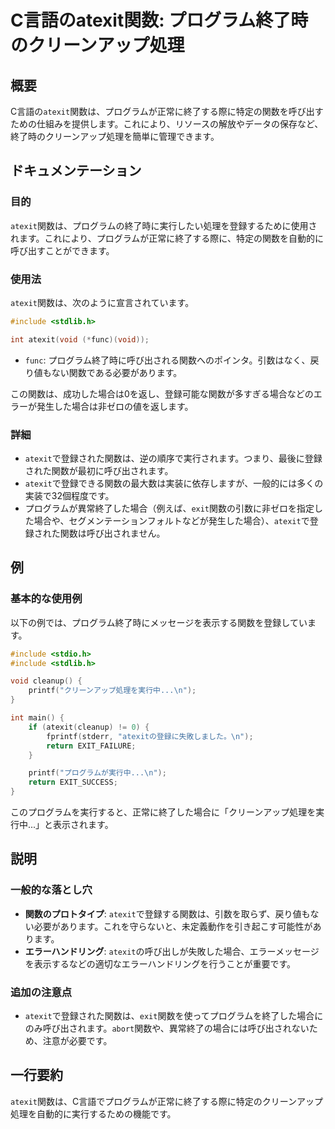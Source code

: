 <!--
Meta Description: # C言語のatexit関数: プログラム終了時のクリーンアップ処理 ## 概要 C言語の`atexit`関数は、プログラムが正常に終了する際に特定の関数を呼び出すための仕組みを提供します。これにより、リソースの解放やデータの保存など、終了時のクリーンアップ処理を簡単に管理できます。 ## ドキュメ...
Meta Keywords: atexit, 関数は, include, void, これにより
-->

# C言語のatexit関数: プログラム終了時のクリーンアップ処理

## 概要
C言語の`atexit`関数は、プログラムが正常に終了する際に特定の関数を呼び出すための仕組みを提供します。これにより、リソースの解放やデータの保存など、終了時のクリーンアップ処理を簡単に管理できます。

## ドキュメンテーション

### 目的
`atexit`関数は、プログラムの終了時に実行したい処理を登録するために使用されます。これにより、プログラムが正常に終了する際に、特定の関数を自動的に呼び出すことができます。

### 使用法
`atexit`関数は、次のように宣言されています。

```c
#include <stdlib.h>

int atexit(void (*func)(void));
```

- `func`: プログラム終了時に呼び出される関数へのポインタ。引数はなく、戻り値もない関数である必要があります。

この関数は、成功した場合は0を返し、登録可能な関数が多すぎる場合などのエラーが発生した場合は非ゼロの値を返します。

### 詳細
- `atexit`で登録された関数は、逆の順序で実行されます。つまり、最後に登録された関数が最初に呼び出されます。
- `atexit`で登録できる関数の最大数は実装に依存しますが、一般的には多くの実装で32個程度です。
- プログラムが異常終了した場合（例えば、`exit`関数の引数に非ゼロを指定した場合や、セグメンテーションフォルトなどが発生した場合）、`atexit`で登録された関数は呼び出されません。

## 例

### 基本的な使用例

以下の例では、プログラム終了時にメッセージを表示する関数を登録しています。

```c
#include <stdio.h>
#include <stdlib.h>

void cleanup() {
    printf("クリーンアップ処理を実行中...\n");
}

int main() {
    if (atexit(cleanup) != 0) {
        fprintf(stderr, "atexitの登録に失敗しました。\n");
        return EXIT_FAILURE;
    }

    printf("プログラムが実行中...\n");
    return EXIT_SUCCESS;
}
```

このプログラムを実行すると、正常に終了した場合に「クリーンアップ処理を実行中...」と表示されます。

## 説明

### 一般的な落とし穴
- **関数のプロトタイプ**: `atexit`で登録する関数は、引数を取らず、戻り値もない必要があります。これを守らないと、未定義動作を引き起こす可能性があります。
- **エラーハンドリング**: `atexit`の呼び出しが失敗した場合、エラーメッセージを表示するなどの適切なエラーハンドリングを行うことが重要です。

### 追加の注意点
- `atexit`で登録された関数は、`exit`関数を使ってプログラムを終了した場合にのみ呼び出されます。`abort`関数や、異常終了の場合には呼び出されないため、注意が必要です。

## 一行要約
`atexit`関数は、C言語でプログラムが正常に終了する際に特定のクリーンアップ処理を自動的に実行するための機能です。